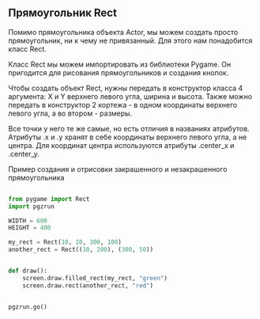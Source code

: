 ## Прямоугольник Rect

Помимо прямоугольника объекта Actor, мы можем создать просто прямоугольник, ни к чему не привязанный. Для этого нам понадобится класс Rect.

Класс Rect мы можем импортировать из библиотеки Pygame. Он пригодится для рисования прямоугольников и создания кнопок.

Чтобы создать объект Rect, нужны передать в конструктор класса 4 аргумента: X и Y верхнего левого угла, ширина и высота. Также можно передать в конструктор 2 кортежа - в одном координаты верхнего левого угла, а во втором - размеры.



Все точки у него те же самые, но есть отличия в названиях атрибутов. Атрибуты .x и .y хранят в себе координаты верхнего левого угла, а не центра. Для координат центра используются атрибуты .center_x и .center_y.

Пример создания и отрисовки закрашенного и незакрашенного прямоугольника
```python

from pygame import Rect
import pgzrun

WIDTH = 600
HEIGHT = 400

my_rect = Rect(10, 10, 300, 100)
another_rect = Rect((10, 200), (300, 50))


def draw():
    screen.draw.filled_rect(my_rect, "green")
    screen.draw.rect(another_rect, "red")


pgzrun.go()

```

